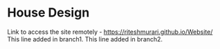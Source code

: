 # House Design
Link to access the site remotely - https://riteshmurari.github.io/Website/
This line added in branch1.
This line added in branch2.
